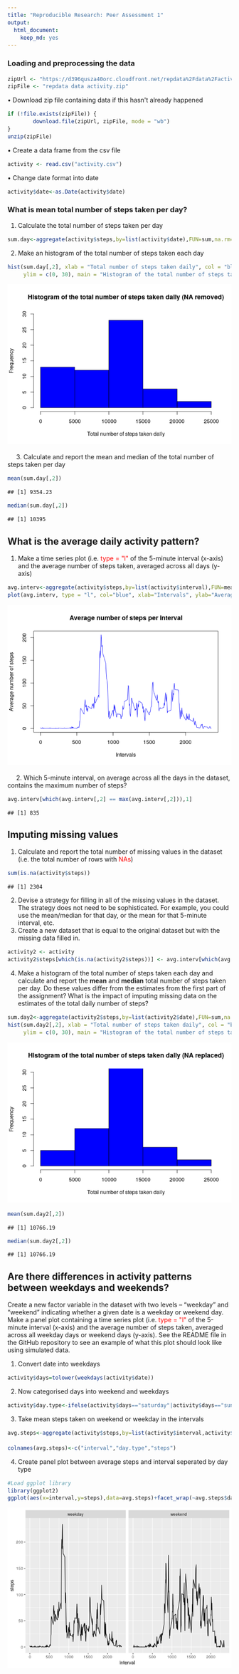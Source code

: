 ```yaml
---
title: "Reproducible Research: Peer Assessment 1"
output: 
  html_document:
    keep_md: yes
---
```


### Loading and preprocessing the data



```r
zipUrl <- "https://d396qusza40orc.cloudfront.net/repdata%2Fdata%2Factivity.zip"
zipFile <- "repdata data activity.zip"
```

• Download zip file containing data if this hasn't already happened

```r
if (!file.exists(zipFile)) {
        download.file(zipUrl, zipFile, mode = "wb")
}
unzip(zipFile)
```
• Create a data frame from the csv file

```r
activity <- read.csv("activity.csv")
```
• Change date format into date

```r
activity$date<-as.Date(activity$date)
```
### What is mean total number of steps taken per day?
1. Calculate the total number of steps taken per day

```r
sum.day<-aggregate(activity$steps,by=list(activity$date),FUN=sum,na.rm=TRUE)
```
2. Make an histogram of the total number of steps taken each day

```r
hist(sum.day[,2], xlab = "Total number of steps taken daily", col = "blue", 
     ylim = c(0, 30), main = "Histogram of the total number of steps taken daily (NA removed)")
```

![](PA1_template_files/figure-html/unnamed-chunk-6-1.png)<!-- -->
<br/><br/>
&nbsp;&nbsp;&nbsp;&nbsp;
3. Calculate and report the mean and median of the total number of steps taken per day

```r
mean(sum.day[,2])
```

```
## [1] 9354.23
```

```r
median(sum.day[,2])
```

```
## [1] 10395
```
## What is the average daily activity pattern?
1. Make a time series plot (i.e. <span style="color:red"> type = "l" </span> of the 5-minute interval (x-axis) and the average number of steps taken, averaged across all days (y-axis)

```r
avg.interv<-aggregate(activity$steps,by=list(activity$interval),FUN=mean,na.rm=TRUE)
plot(avg.interv, type = "l", col="blue", xlab="Intervals", ylab="Average number of steps", main="Average number of steps per interval")
```

![](PA1_template_files/figure-html/unnamed-chunk-8-1.png)<!-- -->
<br/><br/>
&nbsp;&nbsp;&nbsp;&nbsp;
2. Which 5-minute interval, on average across all the days in the dataset, contains the maximum number of steps?

```r
avg.interv[which(avg.interv[,2] == max(avg.interv[,2])),1]
```

```
## [1] 835
```


## Imputing missing values
1. Calculate and report the total number of missing values in the dataset (i.e. the total number of rows with <span style="color:red"> NAs</span>)

```r
sum(is.na(activity$steps))
```

```
## [1] 2304
```
2. Devise a strategy for filling in all of the missing values in the dataset. The strategy does not need to be sophisticated. For example, you could use the mean/median for that day, or the mean for that 5-minute interval, etc.
3. Create a new dataset that is equal to the original dataset but with the missing data filled in.

```r
activity2 <- activity
activity2$steps[which(is.na(activity2$steps))] <- avg.interv[which(avg.interv==activity[which(is.na(activity$steps)),3]),2]
```
4. Make a histogram of the total number of steps taken each day and calculate and report the **mean** and **median** total number of steps taken per day. Do these values differ from the estimates from the first part of the assignment? What is the impact of imputing missing data on the estimates of the total daily number of steps?

```r
sum.day2<-aggregate(activity2$steps,by=list(activity2$date),FUN=sum,na.rm=TRUE)
hist(sum.day2[,2], xlab = "Total number of steps taken daily", col = "blue", 
     ylim = c(0, 30), main = "Histogram of the total number of steps taken daily (NA replaced)")
```

![](PA1_template_files/figure-html/unnamed-chunk-12-1.png)<!-- -->

```r
mean(sum.day2[,2])
```

```
## [1] 10766.19
```

```r
median(sum.day2[,2])
```

```
## [1] 10766.19
```
## Are there differences in activity patterns between weekdays and weekends?
Create a new factor variable in the dataset with two levels – “weekday” and “weekend” indicating whether a given date is a weekday or weekend day. Make a panel plot containing a time series plot (i.e. <span style="color:red"> type = "l" </span> of the 5-minute interval (x-axis) and the average number of steps taken, averaged across all weekday days or weekend days (y-axis). See the README file in the GitHub repository to see an example of what this plot should look like using simulated data.

1. Convert date into weekdays

```r
activity$days=tolower(weekdays(activity$date))
```
2. Now categorised days into weekend and weekdays

```r
activity$day.type<-ifelse(activity$days=="saturday"|activity$days=="sunday","weekend","weekday")
```
3. Take mean steps taken on weekend or weekday in the intervals

```r
avg.steps<-aggregate(activity$steps,by=list(activity$interval,activity$day.type),FUN=mean,na.rm=TRUE)

colnames(avg.steps)<-c("interval","day.type","steps")
```
4.  Create panel plot between average steps and interval seperated by day type

```r
#Load ggplot library
library(ggplot2)
ggplot(aes(x=interval,y=steps),data=avg.steps)+facet_wrap(~avg.steps$day.type)+geom_line()
```

![](PA1_template_files/figure-html/unnamed-chunk-16-1.png)<!-- -->
